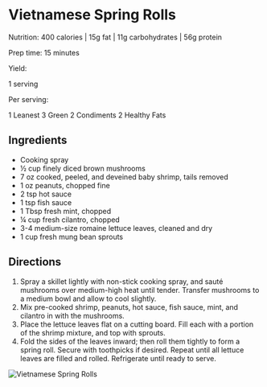 # Vietnamese Spring Rolls

Nutrition:
400 calories | 15g fat | 11g carbohydrates | 56g protein

Prep time: 15 minutes

Yield:

1 serving

Per serving:

1 Leanest
3 Green
2 Condiments
2 Healthy Fats

## Ingredients
* Cooking spray
* ½ cup finely diced brown mushrooms
* 7 oz cooked, peeled, and deveined baby shrimp, tails removed
* 1 oz peanuts, chopped fine
* 2 tsp hot sauce
* 1 tsp fish sauce
* 1 Tbsp fresh mint, chopped
* ¼ cup fresh cilantro, chopped
* 3-4 medium-size romaine lettuce leaves, cleaned and dry
* 1 cup fresh mung bean sprouts

## Directions
1. Spray a skillet lightly with non-stick cooking spray, and sauté mushrooms over medium-high heat until tender. Transfer mushrooms to a medium bowl and allow to cool slightly.
2. Mix pre-cooked shrimp, peanuts, hot sauce, fish sauce, mint, and cilantro in with the mushrooms.
3. Place the lettuce leaves flat on a cutting board. Fill each with a portion of the shrimp mixture, and top with sprouts.
4. Fold the sides of the leaves inward; then roll them tightly to form a spring roll. Secure with toothpicks if desired. Repeat until all lettuce leaves are filled and rolled. Refrigerate until ready to serve.

![Vietnamese Spring Rolls](./Vietnamese%20Spring%20Rolls.png)

